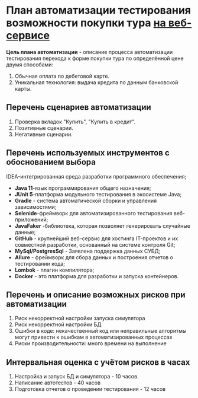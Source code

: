 # **План автоматизации тестирования возможности покупки тура [на веб-сервисе](http://localhost:8080/)**

**Цель плана автоматизации** - описание процесса автоматизации тестирования перехода к форме покупки тура по определённой цене двумя способами:
1. Обычная оплата по дебетовой карте.
2. Уникальная технология: выдача кредита по данным банковской карты.

## **Перечень сценариев автоматизации**

1. Проверка вкладок "Купить", "Купить в кредит".
2. Позитивные сценарии.
3. Негативные сценарии.

## **Перечень используемых инструментов с обоснованием выбора**

IDEA-интегрированная среда разработки программного обеспечения;
* **Java 11**-язык программирования общего назначения;
* **JUnit 5**-платформа модульного тестирования в экосистеме Java;
* **Gradle** - система автоматической сборки и управления зависимостями;
* **Selenide**-фреймворк для автоматизированного тестирования веб-приложений;
* **JavaFaker** -библиотека, которая позволяет генерировать случайные данные;
* **GitHub** - крупнейший веб-сервис для хостинга IT-проектов и их совместной разработки, основанный на системе контроля Git;
* **MySql/PostgresSql** - Заявлена поддержка данных СУБД;
* **Allure** - фреймворк для сбора данных и построения отчетов о тестировании кода;
* **Lombok** - плагин компилятора;
* **Docker** - это платформа для разработки и запуска контейнеров.

## **Перечень и описание возможных рисков при автоматизации**

1. Риск некорректной настройки запуска симулятора
2. Риск некорректной настройки БД
3. Ошибки в коде: некачественный код или неправильные алгоритмы могут привести к ошибкам в автоматизированных процессах
4. Риски производительности: много времени на выполнение


## **Интервальная оценка с учётом рисков в часах**

1. Настройка и запуск БД и симулятора - 10 часов.
2. Написание автотестов - 40 часов
3. Подготовка отчетов о проведении тестирования - 12 часов
